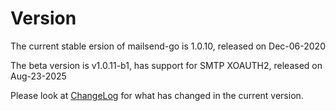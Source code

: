 # Version
The current stable ersion of mailsend-go is 1.0.10, released on Dec-06-2020 

The beta version is v1.0.11-b1, has support for SMTP XOAUTH2, released on
Aug-23-2025 

Please look at [ChangeLog](ChangeLog.md) for what has changed in the current version.
